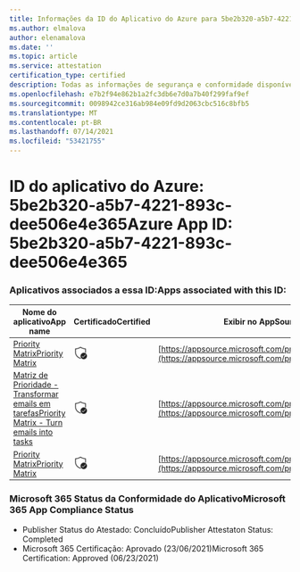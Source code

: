 ```yaml
---
title: Informações da ID do Aplicativo do Azure para 5be2b320-a5b7-4221-893c-dee506e4e365
ms.author: elmalova
author: elenamalova
ms.date: ''
ms.topic: article
ms.service: attestation
certification_type: certified
description: Todas as informações de segurança e conformidade disponíveis para o 5be2b320-a5b7-4221-893c-dee506e4e365.
ms.openlocfilehash: e7b2f94e862b1a2fc3db6e7d0a7b40f299faf9ef
ms.sourcegitcommit: 0098942ce316ab984e09fd9d2063cbc516c8bfb5
ms.translationtype: MT
ms.contentlocale: pt-BR
ms.lasthandoff: 07/14/2021
ms.locfileid: "53421755"
---
```

# <a name="azure-app-id-5be2b320-a5b7-4221-893c-dee506e4e365"></a><span data-ttu-id="871d3-103">ID do aplicativo do Azure: 5be2b320-a5b7-4221-893c-dee506e4e365</span><span class="sxs-lookup"><span data-stu-id="871d3-103">Azure App ID: 5be2b320-a5b7-4221-893c-dee506e4e365</span></span>


### <a name="apps-associated-with-this-id"></a><span data-ttu-id="871d3-104">Aplicativos associados a essa ID:</span><span class="sxs-lookup"><span data-stu-id="871d3-104">Apps associated with this ID:</span></span>
| <span data-ttu-id="871d3-105">**Nome do aplicativo**</span><span class="sxs-lookup"><span data-stu-id="871d3-105">**App name**</span></span> | <span data-ttu-id="871d3-106">**Certificado**</span><span class="sxs-lookup"><span data-stu-id="871d3-106">**Certified**</span></span> | <span data-ttu-id="871d3-107">**Exibir no AppSource**</span><span class="sxs-lookup"><span data-stu-id="871d3-107">**View in AppSource**</span></span> |
|-|-|-|
| [<span data-ttu-id="871d3-108">Priority Matrix</span><span class="sxs-lookup"><span data-stu-id="871d3-108">Priority Matrix</span></span>](https://docs.microsoft.com/en-us/microsoft-365-app-certification/forward/WA104382005) | <img alt="Certified application badge" src="../media/certified-badge.png" height="25" width="25" /> | [https://appsource.microsoft.com/product/office/WA104382005](https://appsource.microsoft.com/product/office/WA104382005) |
| [<span data-ttu-id="871d3-109">Matriz de Prioridade - Transformar emails em tarefas</span><span class="sxs-lookup"><span data-stu-id="871d3-109">Priority Matrix - Turn emails into tasks</span></span>](https://docs.microsoft.com/en-us/microsoft-365-app-certification/forward/WA104381735) | <img alt="Certified application badge" src="../media/certified-badge.png" height="25" width="25" /> | [https://appsource.microsoft.com/product/office/WA104381735](https://appsource.microsoft.com/product/office/WA104381735) |
| [<span data-ttu-id="871d3-110">Priority Matrix</span><span class="sxs-lookup"><span data-stu-id="871d3-110">Priority Matrix</span></span>](https://docs.microsoft.com/en-us/microsoft-365-app-certification/forward/appfluenceinc.m_pm_msft) | <img alt="Certified application badge" src="../media/certified-badge.png" height="25" width="25" /> | [https://appsource.microsoft.com/product/office/appfluenceinc.m_pm_msft](https://appsource.microsoft.com/product/office/appfluenceinc.m_pm_msft) |

### <a name="microsoft-365-app-compliance-status"></a><span data-ttu-id="871d3-111">Microsoft 365 Status da Conformidade do Aplicativo</span><span class="sxs-lookup"><span data-stu-id="871d3-111">Microsoft 365 App Compliance Status</span></span>
- <span data-ttu-id="871d3-112">Publisher Status do Atestado: Concluído</span><span class="sxs-lookup"><span data-stu-id="871d3-112">Publisher Attestaton Status: Completed</span></span>
- <span data-ttu-id="871d3-113">Microsoft 365 Certificação: Aprovado (23/06/2021)</span><span class="sxs-lookup"><span data-stu-id="871d3-113">Microsoft 365 Certification: Approved (06/23/2021)</span></span>
